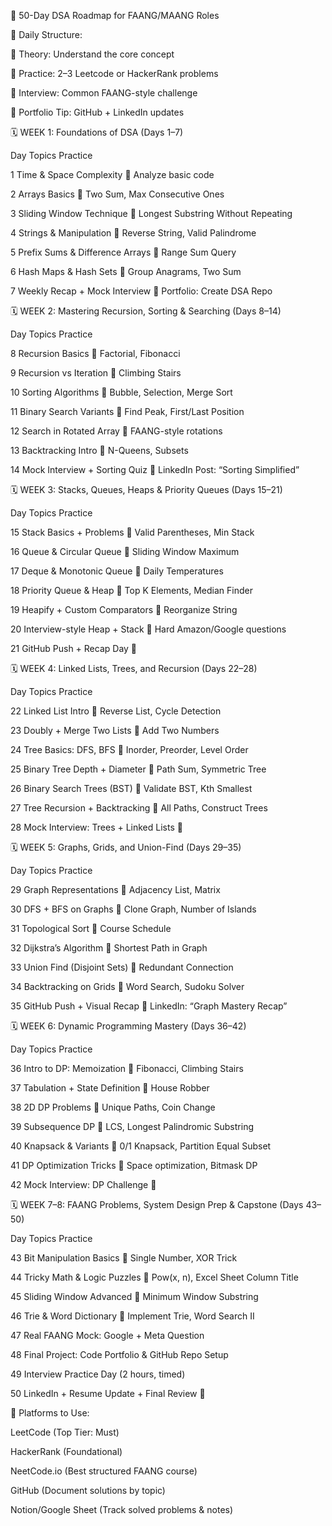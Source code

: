 
🧠 50-Day DSA Roadmap for FAANG/MAANG Roles

📌 Daily Structure:

📘 Theory: Understand the core concept

🧪 Practice: 2–3 Leetcode or HackerRank problems

🎯 Interview: Common FAANG-style challenge

🔗 Portfolio Tip: GitHub + LinkedIn updates

🗓️ WEEK 1: Foundations of DSA (Days 1–7)

Day	Topics	Practice

1	Time & Space Complexity 📘	Analyze basic code

2	Arrays Basics 🧪	Two Sum, Max Consecutive Ones

3	Sliding Window Technique 🎯	Longest Substring Without Repeating

4	Strings & Manipulation 📘	Reverse String, Valid Palindrome

5	Prefix Sums & Difference Arrays 🧪	Range Sum Query

6	Hash Maps & Hash Sets 📘	Group Anagrams, Two Sum

7	Weekly Recap + Mock Interview 🎯	Portfolio: Create DSA Repo


🗓️ WEEK 2: Mastering Recursion, Sorting & Searching (Days 8–14)

Day	Topics	Practice

8	Recursion Basics 📘	Factorial, Fibonacci

9	Recursion vs Iteration 🧪	Climbing Stairs

10	Sorting Algorithms 🎯	Bubble, Selection, Merge Sort

11	Binary Search Variants 📘	Find Peak, First/Last Position

12	Search in Rotated Array 🧪	FAANG-style rotations

13	Backtracking Intro 📘	N-Queens, Subsets

14	Mock Interview + Sorting Quiz 🎯	LinkedIn Post: “Sorting Simplified”


🗓️ WEEK 3: Stacks, Queues, Heaps & Priority Queues (Days 15–21)

Day	Topics	Practice

15	Stack Basics + Problems 📘	Valid Parentheses, Min Stack

16	Queue & Circular Queue 🧪	Sliding Window Maximum

17	Deque & Monotonic Queue 🎯	Daily Temperatures

18	Priority Queue & Heap 📘	Top K Elements, Median Finder

19	Heapify + Custom Comparators 🧪	Reorganize String

20	Interview-style Heap + Stack 🧪	Hard Amazon/Google questions

21	GitHub Push + Recap Day 🎯	


🗓️ WEEK 4: Linked Lists, Trees, and Recursion (Days 22–28)

Day	Topics	Practice

22	Linked List Intro 📘	Reverse List, Cycle Detection

23	Doubly + Merge Two Lists 🧪	Add Two Numbers

24	Tree Basics: DFS, BFS 📘	Inorder, Preorder, Level Order

25	Binary Tree Depth + Diameter 🧪	Path Sum, Symmetric Tree

26	Binary Search Trees (BST) 🎯	Validate BST, Kth Smallest

27	Tree Recursion + Backtracking 📘	All Paths, Construct Trees

28	Mock Interview: Trees + Linked Lists 🎯


🗓️ WEEK 5: Graphs, Grids, and Union-Find (Days 29–35)

Day	Topics	Practice

29	Graph Representations 📘	Adjacency List, Matrix

30	DFS + BFS on Graphs 🧪	Clone Graph, Number of Islands

31	Topological Sort 🎯	Course Schedule

32	Dijkstra’s Algorithm 📘	Shortest Path in Graph

33	Union Find (Disjoint Sets) 🧪	Redundant Connection

34	Backtracking on Grids 📘	Word Search, Sudoku Solver

35	GitHub Push + Visual Recap 🎯	LinkedIn: “Graph Mastery Recap”


🗓️ WEEK 6: Dynamic Programming Mastery (Days 36–42)

Day	Topics	Practice

36	Intro to DP: Memoization 📘	Fibonacci, Climbing Stairs

37	Tabulation + State Definition 🧪	House Robber

38	2D DP Problems 📘	Unique Paths, Coin Change

39	Subsequence DP 🎯	LCS, Longest Palindromic Substring

40	Knapsack & Variants 🧪	0/1 Knapsack, Partition Equal Subset

41	DP Optimization Tricks 📘	Space optimization, Bitmask DP

42	Mock Interview: DP Challenge 🎯	

🗓️ WEEK 7–8: FAANG Problems, System Design Prep & Capstone (Days 43–50)

Day	Topics	Practice

43	Bit Manipulation Basics 📘	Single Number, XOR Trick

44	Tricky Math & Logic Puzzles 🧪	Pow(x, n), Excel Sheet Column Title

45	Sliding Window Advanced 🎯	Minimum Window Substring

46	Trie & Word Dictionary 📘	Implement Trie, Word Search II

47	Real FAANG Mock: Google + Meta Question	

48	Final Project: Code Portfolio & GitHub Repo Setup	

49	Interview Practice Day (2 hours, timed)	

50	LinkedIn + Resume Update + Final Review 🎉	

🧩 Platforms to Use:

LeetCode (Top Tier: Must)

HackerRank (Foundational)

NeetCode.io (Best structured FAANG course)

GitHub (Document solutions by topic)

Notion/Google Sheet (Track solved problems & notes)

